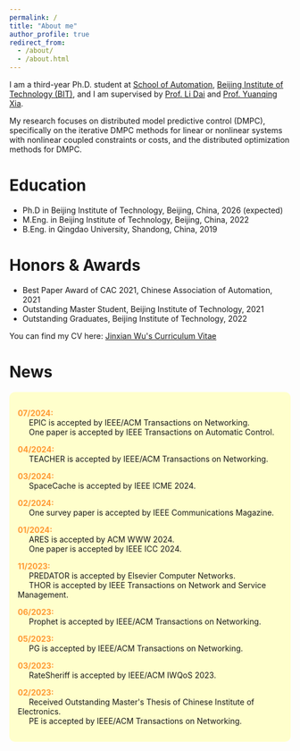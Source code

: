 ```yaml
---
permalink: /
title: "About me"
author_profile: true
redirect_from: 
  - /about/
  - /about.html
---
```


I am a third-year Ph.D. student at <a href="https://ac.bit.edu.cn/" target="_blank">School of Automation</a>, <a href="https://english.bit.edu.cn/" target="_blank">Beijing Institute of Technology (BIT)</a>, and I am supervised by <a href="https://scholar.google.com.hk/citations?user=WDrzqT8AAAAJ&hl=zh-CN" target="_blank">Prof. Li Dai</a> and <a href="https://scholar.google.com.hk/citations?user=HtedN3oAAAAJ&hl=zh-CN&oi=ao" target="_blank">Prof. Yuanqing Xia</a>.

My research focuses on distributed model predictive control (DMPC), specifically on the iterative DMPC methods for linear or nonlinear systems with nonlinear coupled constraints or costs, and the distributed optimization methods for DMPC.

Education
======

* Ph.D in Beijing Institute of Technology, Beijing, China, 2026 (expected)
* M.Eng. in Beijing Institute of Technology, Beijing, China, 2022
* B.Eng. in Qingdao University, Shandong, China, 2019

Honors & Awards
======
* Best Paper Award of CAC 2021, Chinese Association of Automation, 2021
* Outstanding Master Student, Beijing Institute of Technology, 2021
* Outstanding Graduates, Beijing Institute of Technology, 2022

You can find my CV here: <a href="../assets/Curriculum_Vitae_of_Jinxian_Wu.pdf" target="_blank">Jinxian Wu's Curriculum Vitae</a>

News
======
<div style="background-color: #FFFFCC; padding: 15px; border-radius: 10px;">
 
  <p>
    <strong style="color: #FF9933;">07/2024:</strong><br>
    <span style="margin-left: 20px;">EPIC is accepted by IEEE/ACM Transactions on Networking.</span><br>
    <span style="margin-left: 20px;">One paper is accepted by IEEE Transactions on Automatic Control.</span>
  </p>
  
  <p>
    <strong style="color: #FF9933;">04/2024:</strong><br>
    <span style="margin-left: 20px;">TEACHER is accepted by IEEE/ACM Transactions on Networking.</span>
  </p>
  
  <p>
    <strong style="color: #FF9933;">03/2024:</strong><br>
    <span style="margin-left: 20px;">SpaceCache is accepted by IEEE ICME 2024.</span>
  </p>
  
  <p>
    <strong style="color: #FF9933;">02/2024:</strong><br>
    <span style="margin-left: 20px;">One survey paper is accepted by IEEE Communications Magazine.</span>
  </p>
  
  <p>
    <strong style="color: #FF9933;">01/2024:</strong><br>
    <span style="margin-left: 20px;">ARES is accepted by ACM WWW 2024.</span><br>
    <span style="margin-left: 20px;">One paper is accepted by IEEE ICC 2024.</span>
  </p>
  
  <p>
    <strong style="color: #FF9933;">11/2023:</strong><br>
    <span style="margin-left: 20px;">PREDATOR is accepted by Elsevier Computer Networks.</span><br>
    <span style="margin-left: 20px;">THOR is accepted by IEEE Transactions on Network and Service Management.</span>
  </p>
  
  <p>
    <strong style="color: #FF9933;">06/2023:</strong><br>
    <span style="margin-left: 20px;">Prophet is accepted by IEEE/ACM Transactions on Networking.</span>
  </p>
  
  <p>
    <strong style="color: #FF9933;">05/2023:</strong><br>
    <span style="margin-left: 20px;">PG is accepted by IEEE/ACM Transactions on Networking.</span>
  </p>
  
  <p>
    <strong style="color: #FF9933;">03/2023:</strong><br>
    <span style="margin-left: 20px;">RateSheriff is accepted by IEEE/ACM IWQoS 2023.</span>
  </p>
  
  <p>
    <strong style="color: #FF9933;">02/2023:</strong><br>
    <span style="margin-left: 20px;">Received Outstanding Master's Thesis of Chinese Institute of Electronics.</span><br>
    <span style="margin-left: 20px;">PE is accepted by IEEE/ACM Transactions on Networking.</span>
  </p>
</div>


